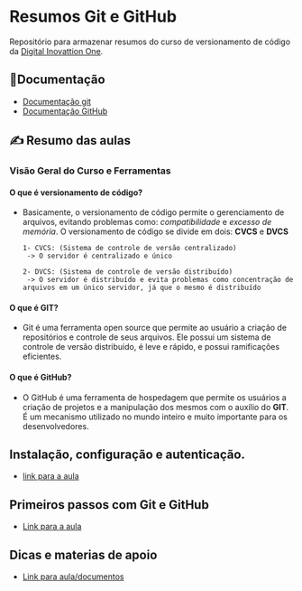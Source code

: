 # Resumos Git e GitHub

Repositório para armazenar resumos do curso de versionamento de código da [Digital Inovattion One](https://www.dio.me/).

 ## 📖Documentação

- [Documentação git](https://git-scm.com/doc)
- [Documentação GitHub](https://docs.github.com)

## ✍️ Resumo das aulas

  ### Visão Geral do Curso e Ferramentas 

  #### O que é versionamento de código?  

- Basicamente, o versionamento de código permite o gerenciamento de arquivos, evitando problemas como: *compatibilidade* e *excesso de memória*. O versionamento de código se divide em dois: **CVCS** e **DVCS**

      1- CVCS: (Sistema de controle de versão centralizado)
       -> O servidor é centralizado e único
      
      2- DVCS: (Sistema de controle de versão distribuído)
       -> O servidor é distribuído e evita problemas como concentração de arquivos em um único servidor, já que o mesmo é distribuído

#### O que é GIT?

- Git é uma ferramenta open source que permite ao usuário a criação de repositórios e controle de seus arquivos. Ele possui um sistema de controle de versão distribuido, é leve e rápido, e possui ramificações eficientes.


#### O que é GitHub?

- O GitHub é uma ferramenta de hospedagem que permite os usuários a criação de projetos e a manipulação dos mesmos com o auxílio do **GIT**. É um mecanismo utilizado no mundo inteiro e muito importante para os desenvolvedores.


## Instalação, configuração e autenticação.
 - [link para a aula](https://web.dio.me/course/versionamento-de-codigo-com-git-e-github/learning/c8d73362-9038-4259-af4c-30dcc5551afe?back=/track/santander-bootcamp-2023-ciencia-de-dados-com-python&tab=undefined&moduleId=undefined)

 
## Primeiros passos com Git e GitHub

- [Link para a aula](https://web.dio.me/course/versionamento-de-codigo-com-git-e-github/learning/a377a00b-461c-4ab0-8258-3addd2fef14c?back=/track/santander-bootcamp-2023-ciencia-de-dados-com-python&tab=undefined&moduleId=undefined)

## Dicas e materias de apoio

- [Link para aula/documentos](https://web.dio.me/course/versionamento-de-codigo-com-git-e-github/learning/b2ceffed-9d18-4369-a038-e72be0953455?back=/track/santander-bootcamp-2023-ciencia-de-dados-com-python&tab=undefined&moduleId=undefined)







